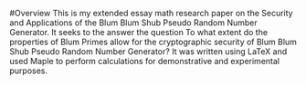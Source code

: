 #Overview
This is my extended essay math research paper on the Security and Applications of the Blum Blum Shub Pseudo Random
Number Generator. It seeks to the answer the question To what extent do the properties of Blum Primes allow for the cryptographic
security of Blum Blum Shub Pseudo Random Number Generator? It was written using LaTeX and used Maple to perform calculations for demonstrative and experimental purposes.

